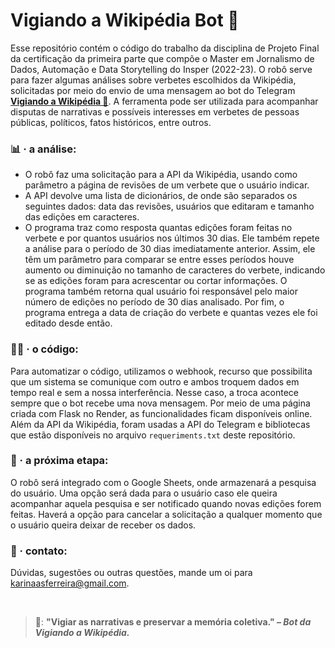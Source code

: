 # Vigiando a Wikipédia Bot 🔎

Esse repositório contém o código do trabalho da disciplina de Projeto Final da certificação da primeira parte que compõe o Master em Jornalismo de Dados, Automação e Data Storytelling do Insper (2022-23). O robô serve para fazer algumas análises sobre verbetes escolhidos da Wikipédia, solicitadas por meio do envio de uma mensagem ao bot do Telegram <b>[Vigiando a Wikipédia 🔎](https://t.me/vigiandowiki_bot)</b>. A ferramenta pode ser utilizada para acompanhar disputas de narrativas e possíveis interesses em verbetes de pessoas públicas, políticos, fatos históricos, entre outros.

### 📊 · a análise:
* O robô faz uma solicitação para a API da Wikipédia, usando como parâmetro a página de revisões de um verbete que o usuário indicar.
* A API devolve uma lista de dicionários, de onde são separados os seguintes dados: data das revisões, usuários que editaram e tamanho das edições em caracteres.
* O programa traz como resposta quantas edições foram feitas no verbete e por quantos usuários nos últimos 30 dias. Ele também repete a análise para o período de 30 dias imediatamente anterior. Assim, ele têm um parâmetro para comparar se entre esses períodos houve aumento ou diminuição no tamanho de caracteres do verbete, indicando se as edições foram para acrescentar ou cortar informações. O programa também retorna qual usuário foi responsável pelo maior número de edições no período de 30 dias analisado. Por fim, o programa entrega a data de criação do verbete e quantas vezes ele foi editado desde então.

### 👩‍💻 · o código: 
Para automatizar o código, utilizamos o webhook, recurso que possibilita que um sistema se comunique com outro e ambos troquem dados em tempo real e sem a nossa interferência. Nesse caso, a troca acontece sempre que o bot recebe uma nova mensagem. Por meio de uma página criada com Flask no Render, as funcionalidades ficam disponíveis online. Além da API da Wikipédia, foram usadas a API do Telegram e bibliotecas que estão disponíveis no arquivo `requeriments.txt` deste repositório. 

### 🔮 · a próxima etapa: 
O robô será integrado com o Google Sheets, onde armazenará a pesquisa do usuário. Uma opção será dada para o usuário caso ele queira acompanhar aquela pesquisa e ser notificado quando novas edições forem feitas. Haverá a opção para cancelar a solicitação a qualquer momento que o usuário queira deixar de receber os dados.

### 📧	· contato:
Dúvidas, sugestões ou outras questões, mande um oi para karinaasferreira@gmail.com.

 
 
 
> 🤖: <b>"Vigiar as narrativas e preservar a memória coletiva." – <i> Bot da Vigiando a Wikipédia.</i></b>
